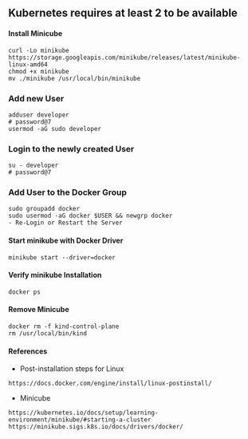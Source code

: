 ## Kubernetes requires at least 2 to be available

#### Install Minicube
```
curl -Lo minikube https://storage.googleapis.com/minikube/releases/latest/minikube-linux-amd64
chmod +x minikube
mv ./minikube /usr/local/bin/minikube
```

### Add new User
```
adduser developer
# password@7
usermod -aG sudo developer
```

### Login to the newly created User
```
su - developer
# password@7
```

### Add User to the Docker Group
```
sudo groupadd docker
sudo usermod -aG docker $USER && newgrp docker
- Re-Login or Restart the Server
```

#### Start minikube with Docker Driver
```
minikube start --driver=docker
``` 

#### Verify minikube Installation
```
docker ps
```

#### Remove Minicube
```
docker rm -f kind-control-plane
rm /usr/local/bin/kind
```

#### References
- Post-installation steps for Linux
```
https://docs.docker.com/engine/install/linux-postinstall/
```

- Minicube
```
https://kubernetes.io/docs/setup/learning-environment/minikube/#starting-a-cluster
https://minikube.sigs.k8s.io/docs/drivers/docker/
```